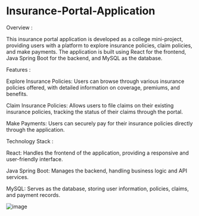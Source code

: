 # Insurance-Portal-Application

Overview : 

This insurance portal application is developed as a college mini-project, providing users with a platform to explore insurance policies, claim policies, and make payments. The application is built using React for the frontend, Java Spring Boot for the backend, and MySQL as the database.

Features :

Explore Insurance Policies: Users can browse through various insurance policies offered, with detailed information on coverage, premiums, and benefits.

Claim Insurance Policies: Allows users to file claims on their existing insurance policies, tracking the status of their claims through the portal.

Make Payments: Users can securely pay for their insurance policies directly through the application.

Technology Stack : 

React: Handles the frontend of the application, providing a responsive and user-friendly interface.

Java Spring Boot: Manages the backend, handling business logic and API services.

MySQL: Serves as the database, storing user information, policies, claims, and payment records.

![image](https://github.com/user-attachments/assets/c17885c7-8d54-4be2-8c3a-1fe909f8d14c)

